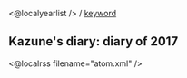 <@localyearlist /> / [keyword](../keyword/index.html)

## Kazune's diary: diary of 2017

<@localrss filename="atom.xml" />
